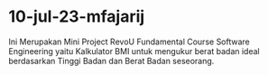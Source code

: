 ﻿# 10-jul-23-mfajarij
Ini Merupakan Mini Project RevoU Fundamental Course Software Engineering yaitu Kalkulator BMI untuk mengukur berat badan ideal berdasarkan Tinggi Badan dan Berat Badan seseorang. 
